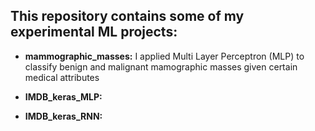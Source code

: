 ## This repository contains some of my experimental ML projects:

* **mammographic_masses:** I applied Multi Layer Perceptron (MLP) to classify benign and malignant mamographic masses given certain medical attributes

* **IMDB_keras_MLP:**

* **IMDB_keras_RNN:**
